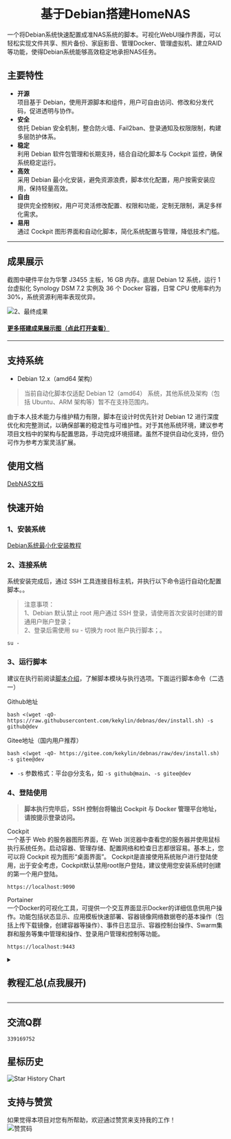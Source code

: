<h1 align="center">基于Debian搭建HomeNAS<br />
</h1>

一个将Debian系统快速配置成准NAS系统的脚本。可视化WebUI操作界面，可以轻松实现文件共享、照片备份、家庭影音、管理Docker、管理虚拟机、建立RAID等功能，使得Debian系统能够高效稳定地承担NAS任务。

## 主要特性
- **开源**  
项目基于 Debian，使用开源脚本和组件，用户可自由访问、修改和分发代码，促进透明与协作。
- **安全**  
依托 Debian 安全机制，整合防火墙、Fail2ban、登录通知及权限限制，构建多层防护体系。
- **稳定**  
利用 Debian 软件包管理和长期支持，结合自动化脚本与 Cockpit 监控，确保系统稳定运行。
- **高效**  
采用 Debian 最小化安装，避免资源浪费，脚本优化配置，用户按需安装应用，保持轻量高效。
- **自由**  
提供完全控制权，用户可灵活修改配置、权限和功能，定制无限制，满足多样化需求。
- **易用**  
通过 Cockpit 图形界面和自动化脚本，简化系统配置与管理，降低技术门槛。

---
## 成果展示
截图中硬件平台为华擎 J3455 主板，16 GB 内存。底层 Debian 12 系统，运行 1 台虚拟化 Synology DSM 7.2 实例及 36 个 Docker 容器，日常 CPU 使用率约为 30%，系统资源利用率表现优异。  

![2、最终成果](https://github.com/user-attachments/assets/b30d4eb4-350f-48da-bdb8-81b313326f07)

#### [更多搭建成果展示图（点此打开查看）](https://kekylin.github.io/debnas-docs/guide/achievement/)
---

## 支持系统
- Debian 12.x（amd64 架构）  
> 当前自动化脚本仅适配 Debian 12（amd64） 系统，其他系统及架构（包括 Ubuntu、ARM 架构等）暂不在支持范围内。

由于本人技术能力与维护精力有限，脚本在设计时优先针对 Debian 12 进行深度优化和完整测试，以确保部署的稳定性与可维护性。对于其他系统环境，建议参考项目文档中的架构与配置思路，手动完成环境搭建。虽然不提供自动化支持，但仍可作为参考方案灵活扩展。

## 使用文档
[DebNAS文档](https://kekylin.github.io/debnas-docs/ "DebNAS文档")

## 快速开始
### 1、安装系统
[Debian系统最小化安装教程](https://kekylin.github.io/debnas-docs/guide/debian-minimal-installation/)  

### 2、连接系统
系统安装完成后，通过 SSH 工具连接目标主机，并执行以下命令运行自动化配置脚本。。  
> 注意事项：  
> 1、Debian 默认禁止 root 用户通过 SSH 登录，请使用首次安装时创建的普通用户账户登录；  
> 2、登录后需使用 su - 切换为 root 账户执行脚本；。  
  ```shell
su -
  ```

### 3、运行脚本
建议在执行前阅读[脚本介绍](https://kekylin.github.io/debnas-docs/guide/script-introduction/)，了解脚本模块与执行选项。下面运行脚本命令（二选一）  

Github地址
  ```shell
bash <(wget -qO- https://raw.githubusercontent.com/kekylin/debnas/dev/install.sh) -s github@dev
  ```
Gitee地址（国内用户推荐）
  ```shell
bash <(wget -qO- https://gitee.com/kekylin/debnas/raw/dev/install.sh) -s gitee@dev
  ```
- `-s` 参数格式：平台@分支名，如 `-s github@main`、`-s gitee@dev`

### 4、登陆使用
> **脚本执行完毕后，SSH 控制台将输出 Cockpit 与 Docker 管理平台地址，请按提示登录访问。**

Cockpit  
一个基于 Web 的服务器图形界面，在 Web 浏览器中查看您的服务器并使用鼠标执行系统任务。启动容器、管理存储、配置网络和检查日志都很容易。基本上，您可以将 Cockpit 视为图形“桌面界面”。
Cockpit是直接使用系统账户进行登陆使用，出于安全考虑，Cockpit默认禁用root账户登陆，建议使用您安装系统时创建的第一个用户登陆。
  ```shell
https://localhost:9090
  ```
Portainer  
一个Docker的可视化工具，可提供一个交互界面显示Docker的详细信息供用户操作。功能包括状态显示、应用模板快速部署、容器镜像网络数据卷的基本操作（包括上传下载镜像，创建容器等操作）、事件日志显示、容器控制台操作、Swarm集群和服务等集中管理和操作、登录用户管理和控制等功能。
  ```shell
https://localhost:9443
  ```

<details>
  <summary><h2>教程汇总(点我展开)</h2></summary>
欢迎阅读本项目。在此，我想对本项目的内容做出以下免责声明：
  
<br>1、内容来源： 本项目的内容主要来源于互联网，以及我个人在学习和探索过程中的知识总结。我会尽可能保证内容的准确性和可靠性，但不对信息的完整性和及时性做出任何担保。

<br>2、版权保护： 本项目的所有原创内容均采用 CC BY 4.0 许可协议。欢迎个人或非商业性使用者在遵守此协议的前提下引用或转载内容。转载时请注明出处并附上项目的链接。对于任何形式的商业使用或修改内容，须在遵守该许可协议的同时保留原作者信息并注明来源。

<br>3、内容时效性： 鉴于技术和知识的发展迅速，本项目中的一些内容可能会随着时间的推移而失去实用性或准确性。我会尽力更新和修订内容，以保持其新鲜和准确，但无法对过时内容负责。

<br>4、侵权联系： 我尊重他人的知识产权和版权，如果您认为本项目的内容侵犯了您的权益，请通过项目中提供的联系方式与我取得联系。一旦确认侵权行为，我将会立即采取措施删除相关内容或做出调整。

<br>最后，希望您在阅读本项目时能够理解并遵守以上免责声明。感谢您的支持和理解！
<h3>项目简介</h3>
<a href="https://github.com/kekylin/debnas/blob/main/Docs/%E6%88%90%E6%9E%9C%E5%B1%95%E7%A4%BA.md">搭建成果展示</a><br>
<a href="https://github.com/kekylin/debnas/blob/main/Docs/%E8%84%9A%E6%9C%AC%E4%BB%8B%E7%BB%8D.md">脚本介绍（使用前阅读）</a><br>

<h3>系统相关教程</h3>
<a href="https://docs.qq.com/doc/p/ac7a498302fca24ec7f0d002820ee32eceb03c13">基于Debian搭建HomeNAS图文教程 （本项目核心教程）</a><br>
<a href="https://docs.qq.com/doc/p/7859e20c9c3fa6816cb9f4d4e5e02a67495fc4a6">基于Ubuntu搭建HomeNAS图文教程 （本项目核心教程）</a><br>
<a href="https://github.com/kekylin/debnas/blob/main/Docs/Debian%E7%B3%BB%E7%BB%9F%E6%9C%80%E5%B0%8F%E5%8C%96%E5%AE%89%E8%A3%85%E6%95%99%E7%A8%8B.md">Debian系统最小化安装教程</a><br>
<a href="https://github.com/kekylin/debnas/blob/main/Docs/Debian%E7%B3%BB%E7%BB%9F%E9%80%9A%E8%BF%87Cockpit%E9%9D%A2%E6%9D%BF%E7%9B%B4%E9%80%9A%E7%A1%AC%E7%9B%98%E5%AE%89%E8%A3%85%E9%BB%91%E7%BE%A4%E6%99%96.md">Debian系统通过Cockpit面板直通硬盘安装黑群晖</a><br>
<a href="https://github.com/kekylin/debnas/blob/main/Docs/%E5%86%85%E7%BD%91%E7%A9%BF%E9%80%8F%E6%9C%8D%E5%8A%A1Tailscale%E5%AE%89%E8%A3%85%E4%BD%BF%E7%94%A8%E6%95%99%E7%A8%8B.md">内网穿透服务Tailscale安装使用教程</a><br>
<a href="https://github.com/kekylin/debnas/blob/main/Docs/Nginx%E5%8F%8D%E4%BB%A3%E9%99%90%E5%88%B6%E5%9B%BD%E5%A4%96IP%E8%AE%BF%E9%97%AE%E6%95%99%E7%A8%8B.md">Nginx反代限制国外IP访问教程</a><br>

<h3>Docker相关教程</h3>
<a href="https://docs.qq.com/doc/p/359de0f852ffbf9ba159dbec3ddcf119c33462f2">HomePage导航页部署教程</a><br>
<a href="https://github.com/kekylin/debnas/blob/main/Docs/%E9%83%A8%E7%BD%B2Docker%E7%89%88%E8%B0%B7%E6%AD%8C%E6%B5%8F%E8%A7%88%E5%99%A8%E6%95%99%E7%A8%8B.md">部署Docker版谷歌浏览器教程</a><br>

<h3>B站视频</h3>
<a href="https://www.bilibili.com/video/BV16w4m1m78x">基于Linux搭建HomeNAS最终效果展示(Debian/Ubuntu)</a><br>
<a href="https://www.bilibili.com/video/BV1az42117pt">基于Debian搭建HomeNAS系列教程之系统安装篇</a><br>
<a href="https://www.bilibili.com/video/BV1EU411d7PM">只需8分钟，快速将Debian系统配置成准NAS系统</a><br>
<a href="https://www.bilibili.com/video/BV1vZ421H74n">一首歌的时间，在Debian系统直通硬盘安装黑群晖</a><br>
<a href="https://www.bilibili.com/video/BV1apYXeyEHT">以可视化面板展示NAS服务外网访问来源_Nginx日志监控</a><br>
  
</details>

---
## 交流Q群
  ```shell
339169752
  ```
## 星标历史
<picture>
  <source
    media="(prefers-color-scheme: dark)"
    srcset="
      https://api.star-history.com/svg?repos=kekylin/debnas&type=Date&theme=dark
    "
  />
  <source
    media="(prefers-color-scheme: light)"
    srcset="
      https://api.star-history.com/svg?repos=kekylin/debnas&type=Date
    "
  />
  <img
    alt="Star History Chart"
    src="https://api.star-history.com/svg?repos=kekylin/debnas&type=Date"
  />
</picture>

## 支持与赞赏
如果觉得本项目对您有所帮助，欢迎通过赞赏来支持我的工作！  
![赞赏码](https://github.com/user-attachments/assets/0e79f8b6-fc8b-41d7-80b2-7bd8ce2f1dee)
